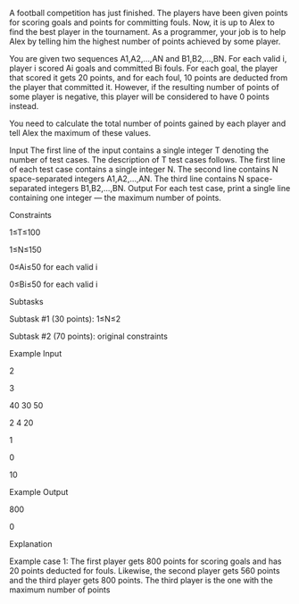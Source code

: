A football competition has just finished. The players have been given points for scoring goals and points for committing fouls. Now, it is up to Alex to find the best player in the tournament. As a programmer, your job is to help Alex by telling him the highest number of points achieved by some player.

You are given two sequences A1,A2,…,AN and B1,B2,…,BN. For each valid i, player i scored Ai goals and committed Bi fouls. For each goal, the player that scored it gets 20 points, and for each foul, 10 points are deducted from the player that committed it. However, if the resulting number of points of some player is negative, this player will be considered to have 0 points instead.

You need to calculate the total number of points gained by each player and tell Alex the maximum of these values.

Input
The first line of the input contains a single integer T denoting the number of test cases. The description of T test cases follows.
The first line of each test case contains a single integer N.
The second line contains N space-separated integers A1,A2,…,AN.
The third line contains N space-separated integers B1,B2,…,BN.
Output
For each test case, print a single line containing one integer ― the maximum number of points.

Constraints

1≤T≤100

1≤N≤150

0≤Ai≤50 for each valid i

0≤Bi≤50 for each valid i

Subtasks

Subtask #1 (30 points): 1≤N≤2

Subtask #2 (70 points): original constraints



Example Input

2

3

40 30 50

2 4 20

1

0

10

Example Output

800

0

Explanation

Example case 1: The first player gets 800 points for scoring goals and has 20 points deducted for fouls. Likewise, the second 
player gets 560 points and the third player gets 800 points. The third player is the one with the maximum number of points
